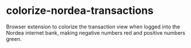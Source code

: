 colorize-nordea-transactions
============================

Browser extension to colorize the transaction view when logged into the Nordea internet bank, making negative numbers red and positive numbers green.